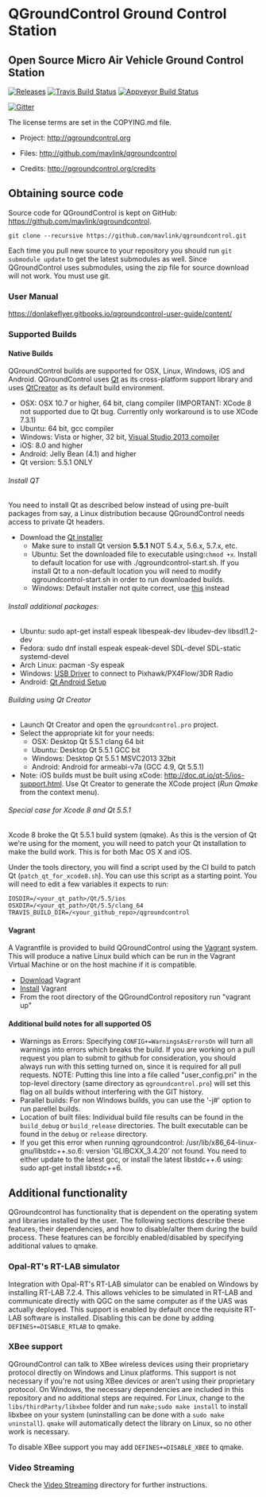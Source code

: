 # QGroundControl Ground Control Station
## Open Source Micro Air Vehicle Ground Control Station

[![Releases](https://img.shields.io/github/release/mavlink/QGroundControl.svg)](https://github.com/mavlink/QGroundControl/releases)
[![Travis Build Status](https://travis-ci.org/mavlink/qgroundcontrol.svg?branch=master)](https://travis-ci.org/mavlink/qgroundcontrol)
[![Appveyor Build Status](https://ci.appveyor.com/api/projects/status/crxcm4qayejuvh6c/branch/master?svg=true)](https://ci.appveyor.com/project/mavlink/qgroundcontrol)

[![Gitter](https://badges.gitter.im/Join%20Chat.svg)](https://gitter.im/mavlink/qgroundcontrol?utm_source=badge&utm_medium=badge&utm_campaign=pr-badge&utm_content=badge)

The license terms are set in the COPYING.md file.

* Project:
<http://qgroundcontrol.org>

* Files:
<http://github.com/mavlink/qgroundcontrol>

* Credits:
<http://qgroundcontrol.org/credits>


## Obtaining source code
Source code for QGroundControl is kept on GitHub: https://github.com/mavlink/qgroundcontrol.
```
git clone --recursive https://github.com/mavlink/qgroundcontrol.git
```
Each time you pull new source to your repository you should run `git submodule update` to get the latest submodules as well. Since QGroundControl uses submodules, using the zip file for source download will not work. You must use git.

### User Manual
https://donlakeflyer.gitbooks.io/qgroundcontrol-user-guide/content/

### Supported Builds

#### Native Builds
QGroundControl builds are supported for OSX, Linux, Windows, iOS and Android. QGroundControl uses [Qt](http://www.qt.io) as its cross-platform support library and uses [QtCreator](http://doc.qt.io/qtcreator/index.html) as its default build environment.
* OSX: OSX 10.7 or higher, 64 bit, clang compiler (IMPORTANT: XCode 8 not supported due to Qt bug. Currently only workaround is to use XCode 7.3.1)
* Ubuntu: 64 bit, gcc compiler
* Windows: Vista or higher, 32 bit, [Visual Studio 2013 compiler](http://www.visualstudio.com/downloads/download-visual-studio-vs#d-express-windows-desktop)
* iOS: 8.0 and higher
* Android: Jelly Bean (4.1) and higher
* Qt version: 5.5.1 ONLY

###### Install QT
You need to install Qt as described below instead of using pre-built packages from say, a Linux distribution because QGroundControl needs access to private Qt headers.
* Download the [Qt installer](http://www.qt.io/download-open-source)
    * Make sure to install Qt version **5.5.1** NOT 5.4.x, 5.6.x, 5.7.x, etc.  
    * Ubuntu: Set the downloaded file to executable using:`chmod +x`. Install to default location for use with ./qgroundcontrol-start.sh. If you install Qt to a non-default location you will need to modify qgroundcontrol-start.sh in order to run downloaded builds.
    * Windows: Default installer not quite correct, use [this](http://download.qt.io/official_releases/qt/5.5/5.5.1/qt-opensource-windows-x86-msvc2013-5.5.1.exe) instead

###### Install additional packages:
* Ubuntu: sudo apt-get install espeak libespeak-dev libudev-dev libsdl1.2-dev
* Fedora: sudo dnf install espeak espeak-devel SDL-devel SDL-static systemd-devel
* Arch Linux: pacman -Sy espeak
* Windows: [USB Driver](http://www.pixhawk.org/firmware/downloads) to connect to Pixhawk/PX4Flow/3DR Radio
* Android: [Qt Android Setup](http://doc.qt.io/qt-5/androidgs.html)

###### Building using Qt Creator

* Launch Qt Creator and open the `qgroundcontrol.pro` project.
* Select the appropriate kit for your needs:
    * OSX: Desktop Qt 5.5.1 clang 64 bit
    * Ubuntu: Desktop Qt 5.5.1 GCC bit
    * Windows: Desktop Qt 5.5.1 MSVC2013 32bit
    * Android: Android for armeabi-v7a (GCC 4.9, Qt 5.5.1)
* Note: iOS builds must be built using xCode: http://doc.qt.io/qt-5/ios-support.html. Use Qt Creator to generate the XCode project (*Run Qmake* from the context menu).

###### Special case for Xcode 8 and Qt 5.5.1

Xcode 8 broke the Qt 5.5.1 build system (qmake). As this is the version of Qt we're using for the moment, you will need to patch your Qt installation to make the build work. This is for both Mac OS X and iOS.

Under the tools directory, you will find a script used by the CI build to patch Qt (`patch_qt_for_xcode8.sh`). You can use this script as a starting point. You will need to edit a few variables it expects to run:

```
IOSDIR=/<your_qt_path>/Qt/5.5/ios
OSXDIR=/<your_qt_path>/Qt/5.5/clang_64
TRAVIS_BUILD_DIR=/<your_github_repo>/qgroundcontrol
```

#### Vagrant

A Vagrantfile is provided to build QGroundControl using the [Vagrant](https://www.vagrantup.com/) system. This will produce a native Linux build which can be run in the Vagrant Virtual Machine or on the host machine if it is compatible.

* [Download](https://www.vagrantup.com/downloads.html) Vagrant
* [Install](https://www.vagrantup.com/docs/getting-started/) Vagrant
* From the root directory of the QGroundControl repository run "vagrant up"

#### Additional build notes for all supported OS

* Warnings as Errors: Specifying `CONFIG+=WarningsAsErrorsOn` will turn all warnings into errors which breaks the build. If you are working on a pull request you plan to submit to github for consideration, you should always run with this setting turned on, since it is required for all pull requests. NOTE: Putting this line into a file called "user_config.pri" in the top-level directory (same directory as `qgroundcontrol.pro`) will set this flag on all builds without interfering with the GIT history.
* Parallel builds: For non Windows builds, you can use the '-j#' option to run parellel builds.
* Location of built files: Individual build file results can be found in the `build_debug` or `build_release` directories. The built executable can be found in the `debug` or `release` directory.
* If you get this error when running qgroundcontrol: /usr/lib/x86_64-linux-gnu/libstdc++.so.6: version 'GLIBCXX_3.4.20' not found. You need to either update to the latest gcc, or install the latest libstdc++.6 using: sudo apt-get install libstdc++6.

## Additional functionality
QGroundcontrol has functionality that is dependent on the operating system and libraries installed by the user. The following sections describe these features, their dependencies, and how to disable/alter them during the build process. These features can be forcibly enabled/disabled by specifying additional values to qmake. 

### Opal-RT's RT-LAB simulator
Integration with Opal-RT's RT-LAB simulator can be enabled on Windows by installing RT-LAB 7.2.4. This allows vehicles to be simulated in RT-LAB and communicate directly with QGC on the same computer as if the UAS was actually deployed. This support is enabled by default once the requisite RT-LAB software is installed. Disabling this can be done by adding `DEFINES+=DISABLE_RTLAB` to qmake.

### XBee support
QGroundControl can talk to XBee wireless devices using their proprietary protocol directly on Windows and Linux platforms. This support is not necessary if you're not using XBee devices or aren't using their proprietary protocol. On Windows, the necessary dependencies are included in this repository and no additional steps are required. For Linux, change to the `libs/thirdParty/libxbee` folder and run `make;sudo make install` to install libxbee on your system (uninstalling can be done with a `sudo make uninstall`). `qmake` will automatically detect the library on Linux, so no other work is necessary.

To disable XBee support you may add `DEFINES+=DISABLE_XBEE` to qmake.

### Video Streaming
Check the [Video Streaming](https://github.com/mavlink/qgroundcontrol/tree/master/src/VideoStreaming) directory for further instructions.

